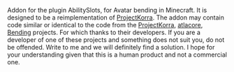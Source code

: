 Addon for the plugin AbilitySlots, for Avatar bending in Minecraft.
It is designed to be a reimplementation of [ProjectKorra](https://github.com/ProjectKorra/ProjectKorra).
The addon may contain code similar or identical to the code from the
[ProjectKorra](https://github.com/ProjectKorra/ProjectKorra),
[atlacore](https://github.com/plushmonkey/atlacore),
[Bending](https://github.com/PrimordialMoros/Bending)
projects. For which thanks to their developers.
If you are a developer of one of these projects and something does not suit you, do not be offended.
Write to me and we will definitely find a solution.
I hope for your understanding given that this is a human product and not a commercial one.